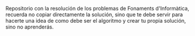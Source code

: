Repositorio con la resolución de los problemas de Fonaments d'Informàtica, recuerda no copiar directamente la solución, sino que te debe servir para hacerte una idea de como debe ser el algoritmo y crear tu propia solución, sino no aprenderás.
